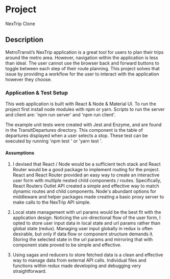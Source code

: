 # Project

NexTrip Clone

## Description

MetroTransit’s NexTrip application is a great tool for users to plan their trips around the metro area.  However, navigation within the application is less than ideal. The user cannot use the browser back and forward buttons to toggle between each step of their route planning.  This project solves that issue by providing a workflow for the user to interact with the application however they choose. 


### Application & Test Setup

This web application is built with React & Node & Material UI.  To run the project first install node modules with npm or yarn.  Scripts to run the server and client are: 'npm run server' and 'npm run client'. 

The example unit tests were created with Jest and Enzyme, and are found in the TransitDepartures directory.  This component is the table of departures displayed when a user selects a stop. These test can be executed by running 'npm test <file-to-test>' or 'yarn test <file-to-test>'.

#### Assumptions

1.  I devised that React / Node would be a sufficient tech stack and React Router would be a good package to implement routing for the project.  React and React Router provided an easy way to create an interactive user form with multiple nested child components / routes.  Specifically, React Routers Outlet API created a simple and effective way to match dynamic routes and child components.  Node's abundant options for middleware and helper packages made creating a basic proxy server to make calls to the NexTrip API simple.

2. Local state management with url params would be the best fit with the application design.  Noticing the uni-directional flow of the user form, I opted to store user input data in local state and url params rather than global state (redux).   Managing user input globally in redux is often desirable, but only if data flow or component structure demands it.  Storing the selected state in the url params and mirroring that with component state proved to be simple and effective. 

3. Using sagas and reducers to store fetched data is a clean and effective way to manage data from external API calls. Individual files and functions within redux made developing and debugging very straightforward.  

